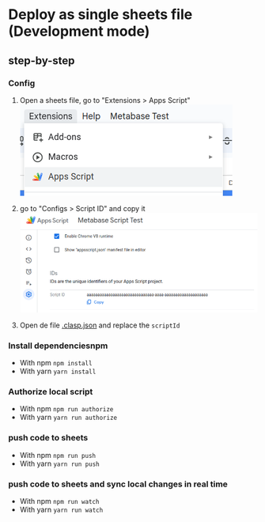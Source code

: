 # Deploy as single sheets file (Development mode)


## step-by-step

### Config

1. Open a sheets file, go to "Extensions > Apps Script"
![local_appscript.png](images%2Flocal_appscript.png)


2. go to "Configs > Script ID" and copy it
![local_scriptId.png](images%2Flocal_scriptId.png)


3. Open de file [.clasp.json](.clasp.json) and replace the `scriptId`

### Install dependenciesnpm

 - With npm `npm install`
 - With yarn `yarn install`

### Authorize local script

- With npm `npm run authorize`
- With yarn `yarn run authorize`

### push code to sheets

- With npm `npm run push`
- With yarn `yarn run push`

### push code to sheets and sync local changes in real time

 - With npm `npm run watch`
 - With yarn `yarn run watch`
